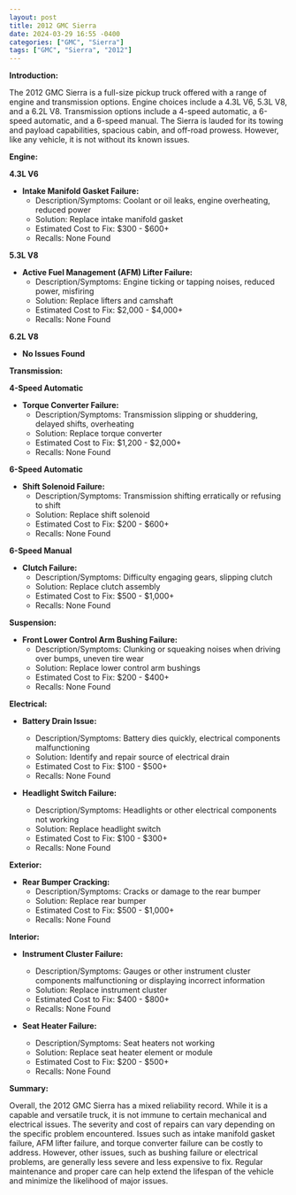 ```yaml
---
layout: post
title: 2012 GMC Sierra
date: 2024-03-29 16:55 -0400
categories: ["GMC", "Sierra"]
tags: ["GMC", "Sierra", "2012"]
---
```

**Introduction:**

The 2012 GMC Sierra is a full-size pickup truck offered with a range of engine and transmission options. Engine choices include a 4.3L V6, 5.3L V8, and a 6.2L V8. Transmission options include a 4-speed automatic, a 6-speed automatic, and a 6-speed manual. The Sierra is lauded for its towing and payload capabilities, spacious cabin, and off-road prowess. However, like any vehicle, it is not without its known issues.

**Engine:**

**4.3L V6**
- **Intake Manifold Gasket Failure:**
    - Description/Symptoms: Coolant or oil leaks, engine overheating, reduced power
    - Solution: Replace intake manifold gasket
    - Estimated Cost to Fix: $300 - $600+
    - Recalls: None Found

**5.3L V8**
- **Active Fuel Management (AFM) Lifter Failure:**
    - Description/Symptoms: Engine ticking or tapping noises, reduced power, misfiring
    - Solution: Replace lifters and camshaft
    - Estimated Cost to Fix: $2,000 - $4,000+
    - Recalls: None Found

**6.2L V8**
- **No Issues Found**

**Transmission:**

**4-Speed Automatic**
- **Torque Converter Failure:**
    - Description/Symptoms: Transmission slipping or shuddering, delayed shifts, overheating
    - Solution: Replace torque converter
    - Estimated Cost to Fix: $1,200 - $2,000+
    - Recalls: None Found

**6-Speed Automatic**
- **Shift Solenoid Failure:**
    - Description/Symptoms: Transmission shifting erratically or refusing to shift
    - Solution: Replace shift solenoid
    - Estimated Cost to Fix: $200 - $600+
    - Recalls: None Found

**6-Speed Manual**
- **Clutch Failure:**
    - Description/Symptoms: Difficulty engaging gears, slipping clutch
    - Solution: Replace clutch assembly
    - Estimated Cost to Fix: $500 - $1,000+
    - Recalls: None Found

**Suspension:**

- **Front Lower Control Arm Bushing Failure:**
    - Description/Symptoms: Clunking or squeaking noises when driving over bumps, uneven tire wear
    - Solution: Replace lower control arm bushings
    - Estimated Cost to Fix: $200 - $400+
    - Recalls: None Found

**Electrical:**

- **Battery Drain Issue:**
    - Description/Symptoms: Battery dies quickly, electrical components malfunctioning
    - Solution: Identify and repair source of electrical drain
    - Estimated Cost to Fix: $100 - $500+
    - Recalls: None Found

- **Headlight Switch Failure:**
    - Description/Symptoms: Headlights or other electrical components not working
    - Solution: Replace headlight switch
    - Estimated Cost to Fix: $100 - $300+
    - Recalls: None Found

**Exterior:**

- **Rear Bumper Cracking:**
    - Description/Symptoms: Cracks or damage to the rear bumper
    - Solution: Replace rear bumper
    - Estimated Cost to Fix: $500 - $1,000+
    - Recalls: None Found

**Interior:**

- **Instrument Cluster Failure:**
    - Description/Symptoms: Gauges or other instrument cluster components malfunctioning or displaying incorrect information
    - Solution: Replace instrument cluster
    - Estimated Cost to Fix: $400 - $800+
    - Recalls: None Found

- **Seat Heater Failure:**
    - Description/Symptoms: Seat heaters not working
    - Solution: Replace seat heater element or module
    - Estimated Cost to Fix: $200 - $500+
    - Recalls: None Found

**Summary:**

Overall, the 2012 GMC Sierra has a mixed reliability record. While it is a capable and versatile truck, it is not immune to certain mechanical and electrical issues. The severity and cost of repairs can vary depending on the specific problem encountered. Issues such as intake manifold gasket failure, AFM lifter failure, and torque converter failure can be costly to address. However, other issues, such as bushing failure or electrical problems, are generally less severe and less expensive to fix. Regular maintenance and proper care can help extend the lifespan of the vehicle and minimize the likelihood of major issues.
